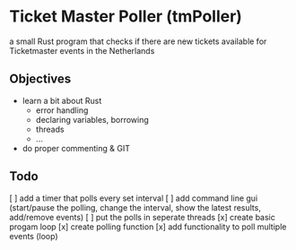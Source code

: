 # Ticket Master Poller (tmPoller)
a small Rust program that checks if there are new tickets available for Ticketmaster events in the Netherlands

## Objectives
- learn a bit about Rust
    - error handling
    - declaring variables, borrowing
    - threads
    - ...
- do proper commenting & GIT

## Todo
[ ] add a timer that polls every set interval
[ ] add command line gui (start/pause the polling, change the interval, show the latest results, add/remove events)
[ ] put the polls in seperate threads
[x] create basic progam loop
[x] create polling function
[x] add functionality to poll multiple events (loop)